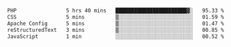 
<!--START_SECTION:waka-->

```txt
PHP                5 hrs 40 mins   ███████████████████████▓░   95.33 %
CSS                5 mins          ▒░░░░░░░░░░░░░░░░░░░░░░░░   01.59 %
Apache Config      5 mins          ▒░░░░░░░░░░░░░░░░░░░░░░░░   01.47 %
reStructuredText   3 mins          ▒░░░░░░░░░░░░░░░░░░░░░░░░   00.85 %
JavaScript         1 min           ░░░░░░░░░░░░░░░░░░░░░░░░░   00.52 %
```

<!--END_SECTION:waka-->
